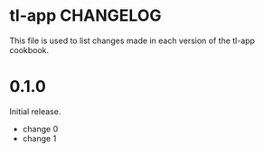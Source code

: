 # tl-app CHANGELOG

This file is used to list changes made in each version of the tl-app cookbook.

# 0.1.0

Initial release.

- change 0
- change 1

